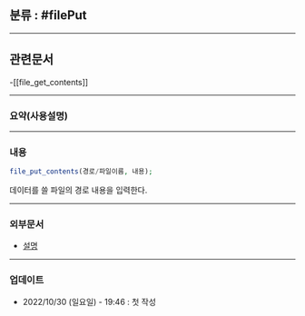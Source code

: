 ## 분류 : #filePut 

---
## 관련문서
-[[file_get_contents]]

----
### 요약(사용설명)

---
### 내용
```php
file_put_contents(경로/파일이름, 내용);
```
데이터를 쓸 파일의 경로
내용을 입력한다.

----
### 외부문서
- [설명](https://www.php.net/manual/en/function.file-put-contents.php)

----
### 업데이트
-  2022/10/30 (일요일) - 19:46 : 첫 작성
